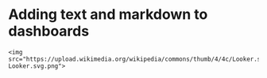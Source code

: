 # Adding text and markdown to dashboards

```
<img src="https://upload.wikimedia.org/wikipedia/commons/thumb/4/4c/Looker.svg/2560px-Looker.svg.png">
```